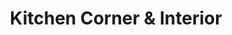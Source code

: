 ---
title: "Kitchen Corner & Interior"
url: /karachi/kitchen-corner-and-interior/
shop: furniture
---